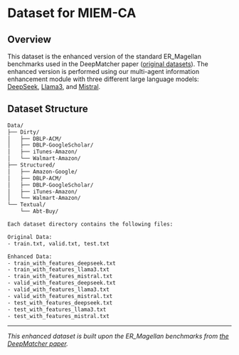 # Dataset for MIEM-CA

## Overview

This dataset is the enhanced version of the standard ER_Magellan benchmarks used in the DeepMatcher paper ([original datasets](https://github.com/anhaidgroup/deepmatcher/blob/master/Datasets.md)). The enhanced version is performed using our multi-agent information enhancement module with three different large language models: [DeepSeek](https://github.com/deepseek-ai/DeepSeek-V2), [Llama3](https://github.com/meta-llama/llama3), and [Mistral](https://github.com/mistralai/mistral-inference).

## Dataset Structure
```bash
Data/
├── Dirty/                          
│   ├── DBLP-ACM/                   
│   ├── DBLP-GoogleScholar/         
│   ├── iTunes-Amazon/              
│   └── Walmart-Amazon/             
├── Structured/                     
│   ├── Amazon-Google/              
│   ├── DBLP-ACM/                   
│   ├── DBLP-GoogleScholar/        
│   ├── iTunes-Amazon/              
│   └── Walmart-Amazon/             
└── Textual/                      
    └── Abt-Buy/                    

Each dataset directory contains the following files:

Original Data:
- train.txt, valid.txt, test.txt

Enhanced Data:
- train_with_features_deepseek.txt
- train_with_features_llama3.txt  
- train_with_features_mistral.txt
- valid_with_features_deepseek.txt
- valid_with_features_llama3.txt
- valid_with_features_mistral.txt
- test_with_features_deepseek.txt
- test_with_features_llama3.txt
- test_with_features_mistral.txt
```

---
*This enhanced dataset is built upon the ER_Magellan benchmarks from [the DeepMatcher paper](https://pages.cs.wisc.edu/~anhai/papers1/deepmatcher-sigmod18.pdf).*
